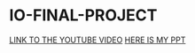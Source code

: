 # IO-FINAL-PROJECT
<a href="">LINK TO THE YOUTUBE VIDEO</a>
<a href="https://docs.google.com/presentation/d/11ZzjY2Pb5U_9Tgc7So5QFrEofSm1tD08ygbylZ1-VnU/edit?usp=sharing">HERE IS MY PPT</a>

